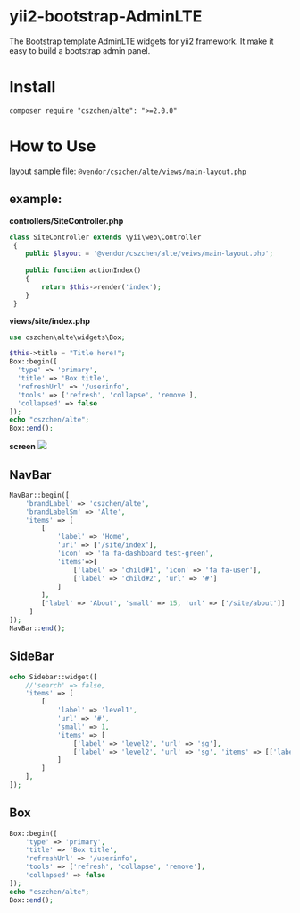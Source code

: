 # yii2-bootstrap-AdminLTE
The Bootstrap template AdminLTE widgets for yii2 framework. 
It make it easy to build a bootstrap admin panel.


Install
===

`composer require "cszchen/alte": ">=2.0.0"`

How to Use
===
layout sample file: `@vendor/cszchen/alte/views/main-layout.php`
 
example:
---
**controllers/SiteController.php**
```php
class SiteController extends \yii\web\Controller
 {
    public $layout = '@vendor/cszchen/alte/veiws/main-layout.php';
    
    public function actionIndex()
    {
        return $this->render('index');
    }
 }
```
  
**views/site/index.php**
```php
use cszchen\alte\widgets\Box;

$this->title = "Title here!";
Box::begin([
  'type' => 'primary',
  'title' => 'Box title',
  'refreshUrl' => '/userinfo',
  'tools' => ['refresh', 'collapse', 'remove'],
  'collapsed' => false
]);
echo "cszchen/alte";
Box::end();
```

**screen**
![](http://deeppic.b0.upaiyun.com/1605/V1u04MU7W.png)

NavBar
---
```php
NavBar::begin([
    'brandLabel' => 'cszchen/alte',
    'brandLabelSm' => 'Alte',
    'items' => [
        [
            'label' => 'Home', 
            'url' => ['/site/index'],
            'icon' => 'fa fa-dashboard test-green',
            'items'=>[
                ['label' => 'child#1', 'icon' => 'fa fa-user'],
                ['label' => 'child#2', 'url' => '#']
            ]
        ],
        ['label' => 'About', 'small' => 15, 'url' => ['/site/about']]
     ] 
]);
NavBar::end();
```

SideBar
---
```php
echo Sidebar::widget([
    //'search' => false,
    'items' => [
        [
            'label' => 'level1', 
            'url' => '#', 
            'small' => 1, 
            'items' => [
                ['label' => 'level2', 'url' => 'sg'],
                ['label' => 'level2', 'url' => 'sg', 'items' => [['label' => 'level3']]]
            ]
        ]
    ],
]);
```

Box
---

```php
Box::begin([
    'type' => 'primary',
    'title' => 'Box title',
    'refreshUrl' => '/userinfo',
    'tools' => ['refresh', 'collapse', 'remove'],
    'collapsed' => false
]);
echo "cszchen/alte";
Box::end();
```
